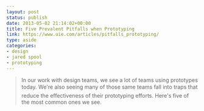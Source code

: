 ```yaml
---
layout: post
status: publish
date: 2013-05-02 21:14:02+00:00
title: Five Prevalent Pitfalls when Prototyping
link: https://www.uie.com/articles/pitfalls_prototyping/
type: aside
categories:
- design
- jared spool
- prototyping
---
```


> 
  
> 
> In our work with design teams, we see a lot of teams using prototypes today. We're also seeing many of those same teams fall into traps that reduce the effectiveness of their prototyping efforts. Here's five of the most common ones we see.
> 
> 

